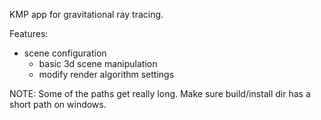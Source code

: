 KMP app for gravitational ray tracing.

Features:
- scene configuration
  - basic 3d scene manipulation
  - modify render algorithm settings


NOTE: Some of the paths get really long. 
Make sure build/install dir has a short path on windows.